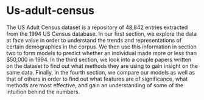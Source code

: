 # Us-adult-census
The US Adult Census dataset is a repository of 48,842 entries extracted from the 1994 US
Census database.
In our first section, we explore the data at face value in order to understand the trends and
representations of certain demographics in the corpus. We then use this information in section
two to form models to predict whether an individual made more or less than $50,000 in 1994.
In the third section, we look into a couple papers written on the dataset to find out what
methods they are using to gain insight on the same data. Finally, in the fourth section, we
compare our models as well as that of others in order to find out what features are of
significance, what methods are most effective, and gain an understanding of some of the
intuition behind the numbers.
